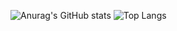   ![Anurag's GitHub stats](https://github-readme-stats.vercel.app/api?username=jkh675&show_icons=true&theme=dark)
  ![Top Langs](https://github-readme-stats.vercel.app/api/top-langs/?username=jkh675&hide_title=true)
